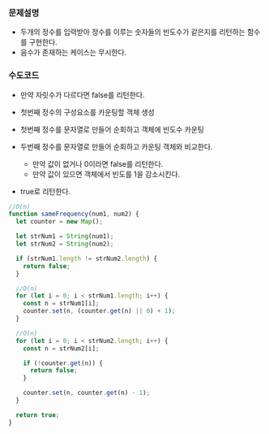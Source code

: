 ### 문제설명

- 두개의 정수를 입력받아 정수를 이루는 숫자들의 빈도수가 같은지를 리턴하는 함수를 구현한다.
- 음수가 존재하는 케이스는 무시한다.

### 수도코드

- 만약 자릿수가 다르다면 false를 리턴한다.

- 첫번째 정수의 구성요소를 카운팅할 객체 생성
- 첫번째 정수를 문자열로 만들어 순회하고 객체에 빈도수 카운팅
- 두번째 정수를 문자열로 만들어 순회하고 카운팅 객체와 비교한다.
  - 만약 값이 없거나 0이라면 false를 리턴한다.
  - 만약 값이 있으면 객체에서 빈도를 1을 감소시킨다.
- true로 리턴한다.

```javascript
//O(n)
function sameFrequency(num1, num2) {
  let counter = new Map();

  let strNum1 = String(num1);
  let strNum2 = String(num2);

  if (strNum1.length != strNum2.length) {
    return false;
  }

  //O(n)
  for (let i = 0; i < strNum1.length; i++) {
    const n = strNum1[i];
    counter.set(n, (counter.get(n) || 0) + 1);
  }

  //O(n)
  for (let i = 0; i < strNum2.length; i++) {
    const n = strNum2[i];

    if (!counter.get(n)) {
      return false;
    }

    counter.set(n, counter.get(n) - 1);
  }

  return true;
}
```
